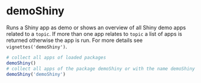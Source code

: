 # demoShiny #

Runs a Shiny app as demo or shows an overview of all Shiny demo apps related to a `topic`. 
If more than one app relates to `topic` a list of apps is returned otherwise the app is run.
For more details see `vignettes('demoShiny')`.

```r
# collect all apps of loaded packages
demoShiny() 
# collect all apps of the package demoShiny or with the name demoShiny
demoShiny('demoShiny') 

```

